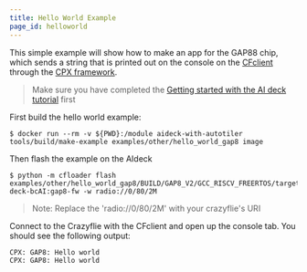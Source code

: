 ```yaml
---
title: Hello World Example
page_id: helloworld
---
```


This simple example will show how to make an app for the GAP88 chip, which sends a string that is printed out on the console on the [CFclient](https://www.bitcraze.io/documentation/repository/crazyflie-clients-python/master/) through the [CPX framework](/docs/development/cpx.md).

> Make sure you have completed the [Getting started with the AI deck tutorial](https://www.bitcraze.io/documentation/tutorials/getting-started-with-aideck/) first

First build the hello world example:

```
$ docker run --rm -v ${PWD}:/module aideck-with-autotiler tools/build/make-example examples/other/hello_world_gap8 image
```

Then flash the example on the AIdeck

```
$ python -m cfloader flash examples/other/hello_world_gap8/BUILD/GAP8_V2/GCC_RISCV_FREERTOS/target.board.devices.flash.img deck-bcAI:gap8-fw -w radio://0/80/2M
```
> Note: Replace the 'radio://0/80/2M' with your crazyflie's URI

Connect to the Crazyflie with the CFclient and open up the console tab. You should see the following output:
```
CPX: GAP8: Hello world
CPX: GAP8: Hello world
```
